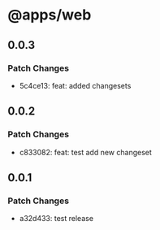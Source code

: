 # @apps/web

## 0.0.3

### Patch Changes

- 5c4ce13: feat: added changesets

## 0.0.2

### Patch Changes

- c833082: feat: test add new changeset

## 0.0.1

### Patch Changes

- a32d433: test release
